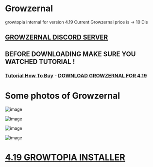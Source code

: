 # Growzernal
growtopia internal for version 4.19
Current Growzernal price is -> 10 Dls

## [GROWZERNAL DISCORD SERVER](https://discord.gg/SfUQG7ryxF)
## BEFORE DOWNLOADING MAKE SURE YOU WATCHED TUTORIAL !

### [Tutorial How To Buy](https://discord.com/channels/1237858709724467230/1251499847861927936/1251502410002595952) - [DOWNLOAD GROWZERNAL FOR 4.19](https://link-center.net/1184418/growzernal-419)

# Some photos of Growzernal

![image](https://github.com/kizetf/Growzernal/assets/135320386/989a5f64-63b0-4bc6-8f5b-4ddd3dcf3788)

![image](https://github.com/kizetf/Growzernal/assets/135320386/a1716b10-4971-417e-9301-3fddf58136d2)

![image](https://github.com/kizetf/Growzernal/assets/135320386/4b8bb56f-ad9b-405a-a388-3d8b069d5d18)

![image](https://github.com/kizetf/Growzernal/assets/135320386/1696ec84-c94a-4e92-8767-39cc1d317710)


# [4.19 GROWTOPIA INSTALLER](https://ubistatic-a.akamaihd.net/0098/594764/GrowtopiaInstaller.exe)

